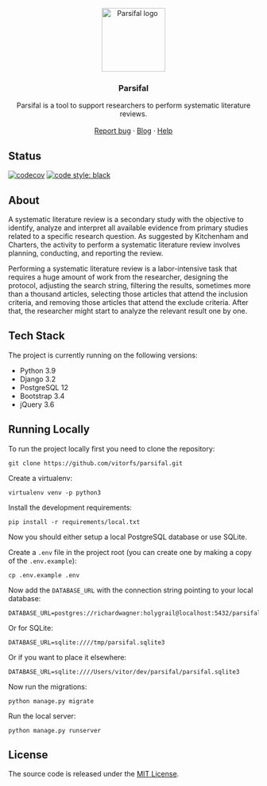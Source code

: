 <p align="center">
  <a href="https://parsif.al">
    <img src="https://parsif.al/static/img/dark_grail.svg" alt="Parsifal logo" height="128">
  </a>
</p>

<h3 align="center">Parsifal</h3>

<p align="center">
  Parsifal is a tool to support researchers to perform systematic literature reviews.
  <br>
  <br>
  <a href="https://github.com/vitorfs/parsifal/issues/new">Report bug</a>
  ·
  <a href="https://parsif.al/blog/">Blog</a>
  ·
  <a href="https://parsif.al/help/">Help</a>
</p>

## Status

[![codecov](https://codecov.io/gh/vitorfs/parsifal/branch/master/graph/badge.svg?token=FGjSTTlvuG)](https://codecov.io/gh/vitorfs/parsifal)
[![code style: black](https://img.shields.io/badge/code%20style-black-000000.svg)](https://github.com/psf/black)

## About

A systematic literature review is a secondary study with the objective to identify, analyze and interpret all available evidence from primary studies related to a specific research question. As suggested by Kitchenham and Charters, the activity to perform a systematic literature review involves planning, conducting, and reporting the review.

Performing a systematic literature review is a labor-intensive task that requires a huge amount of work from the researcher, designing the protocol, adjusting the search string, filtering the results, sometimes more than a thousand articles, selecting those articles that attend the inclusion criteria, and removing those articles that attend the exclude criteria. After that, the researcher might start to analyze the relevant result one by one.

## Tech Stack

The project is currently running on the following versions:

* Python 3.9
* Django 3.2
* PostgreSQL 12
* Bootstrap 3.4
* jQuery 3.6

## Running Locally

To run the project locally first you need to clone the repository:

```
git clone https://github.com/vitorfs/parsifal.git
```

Create a virtualenv:

```
virtualenv venv -p python3
```

Install the development requirements:

```
pip install -r requirements/local.txt
```

Now you should either setup a local PostgreSQL database or use SQLite.

Create a `.env` file in the project root (you can create one by making a copy of the `.env.example`):

```
cp .env.example .env
```

Now add the `DATABASE_URL` with the connection string pointing to your local database:

```
DATABASE_URL=postgres://richardwagner:holygrail@localhost:5432/parsifal
```

Or for SQLite:

```
DATABASE_URL=sqlite:////tmp/parsifal.sqlite3
```

Or if you want to place it elsewhere:

```
DATABASE_URL=sqlite:////Users/vitor/dev/parsifal/parsifal.sqlite3
```

Now run the migrations:

```
python manage.py migrate
```

Run the local server:

```
python manage.py runserver
```

## License

The source code is released under the [MIT License](https://github.com/vitorfs/parsifal/blob/master/LICENSE).
